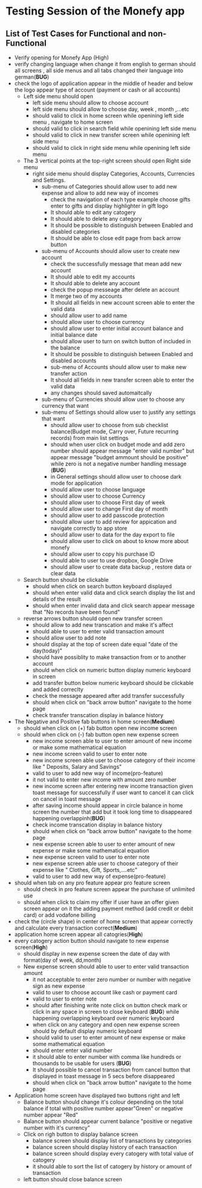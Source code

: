 # Testing Session of the Monefy app
## List of Test Cases for Functional and non-Functional
* Verify opening for Monefy App (High)
* verify changing language when change it from english to german should all screens , all side menus and all tabs changed their language into german(**BUG**)
* check the logo of application appear in the middle of header and below the logo appear type of account (payment or cash or all accounts)
  * Left side menu should open
    *  left side menu should allow to choose account
    *  left side menu should allow to choose day, week , month ,...etc
    *  should valid to click in home screen while openining left side menu , navigate to home screen
    *  should valid to click in search field while openining left side menu 
    *  should valid to click in new transfer screen while openining left side menu 
    *  should valid to click in right side menu while openining left side menu 
   *  The 3 vertical points at the top-right screen   should open Right side menu
        *    right side menu should display Categories, Accounts, Currencies and Settings.
             *    sub-menu of Categories should allow user to add new expense and allow to add new way of incomes
                  *    check the navigation of each type example choose gifts enter to gifts and display highlighter in gift logo
                  *    It should able to edit any catogery
                  *   It should able to delete any category
                  *   It should be possible to distinguish between Enabled and disabled categories
                  *   It should be able to close edit page from back arrow button
             *   sub-menu of Accounts should allow user to create new account
                 *   check the successfully message that mean add new account
                  *    It should able to edit my accounts
                  *   It should able to delete any account
                  *   check the popup messeage after delete an account 
                  *   It merge two of my accounts
                  *   It should all fields in new account screen able to enter the valid data
                  *   should allow user to add name 
                  *   should allow user to choose currency
                  *   should allow user to enter initial account balance and initial balance date 
                  *   should allow user to turn on switch button of included in the balance 
                  *   It should be possible to distinguish between Enabled and disabled accounts
                  *   sub-menu of Accounts should allow user to make new transfer action
                  *   It should all fields in new transfer screen able to enter the valid data
                  *   any changes should saved automaitcally
              *  sub-menu of Currencies should allow user to choose any currency that want
              *   sub-menu of Settings should allow user to justify any settings that want
                  *   should allow user to choose from sub checklist balance(Budget mode, Carry over, Future recurring records) from main list settings
                  *   should when user click on budget mode and add zero number should appear message "enter valid number" but appear message "budget ammount should be positive" while zero is not a negative number handling message (**BUG**)
                  *   in General settings should allow user to choose dark mode for application
                  *   should allow user to choose language
                  *   should allow user to choose Currency
                  *   should allow user to choose First day of week
                  *   should allow user to change First day of month
                  *   should allow user to add passcode protection
                  *   should allow user to add review for appication and navigate correctly to app store
                  *   should allow user to data for the day export to file
                  *   should allow user to click on about to know more about monefy
                  *   should allow user to copy his purchase ID 
                  *   should able to user to use dropbox, Google Drive
                  *   should allow user to create data backup , restore data or clear data
     * Search button should be clickable
       *  should when click on search button keyboard displayed
       *  should when enter valid data and click search display the list and details of the result
       *  should when enter invalid data and click search appear message that "No records have been found"
    * reverse arrows button should open new transfer screen 
      * should allow to add new transcation and make it's affect
      * should able to user to enter valid transaction amount
      * should allow user to add note 
      * should display at the top of screen date equal "date of the day(today)"
      * should have possiblity to make transaction from or to another account
      * should when click on numeric button display numeric keyboard in screen 
      * add transfer button below numeric keyboard should be clickable and added correclty
      * check the message appeared after add transfer successfully
      * should when click on "back arrow button" navigate to the home page
      * check transfer transcation display in balance history
* The Negative and Positive fab buttons in home screen(**Medium**) 
  * should when click on (+) fab button open new income screen 
  * should when click on (-) fab button open new expense screen
    * new income screen able to user to enter amount of new income or make some mathematical equation 
    * new income screen valid to user to enter note
    * new income screen able user to choose category of their income like " Deposits, Salary and Savings" 
    * valid to user to add new way of income(pro-feature)
    * it not valid to enter new income with amount zero number
    * new income screen after entering new income transaction given toast message for successfully if user want to cancel it can click on cancel in toast message 
    * after saving income should appear in circle balance in home screen the number that add but it took long time to disappeared happening overlappinh(**BUG**)
    * check income transcation display in balance history
    * should when click on "back arrow button" navigate to the home page
    * new expense screen able to user to enter amount of new expense or make some mathematical equation 
    *  new expense screen valid to user to enter note
    *  new expense screen able user to choose category of their expense like " Clothes, Gift, Sports,....etc"
    *  valid to user to add new way of expense(pro-feature)
 * should when tab on any pro feature appear pro feature screen
   * should check in pro feature screen appear the purchase of unlimited use
   * should when click to claim my offer if user have an offer given screen appear on it the adding payment method (add credit or debit card) or add vodafone billing
  * check the (circle shape) in center of home screen that appear correctly and calculate every transaction correct(**Medium**)
  * application home screen appear all catogries(**High**)
  * every catogery action button should navigate to new expense screen(**High**)
    * should display in new expense screen the date of day with format(day of week, dd,month)
    * New expense screen should able to user to enter valid transaction amount
      * it not acceptable to enter zero number or number with negative sign as new expense 
      * valid to user to choose account like cash or payment card
      * valid to user to enter note
      * should after finishing write note click on button check mark or click in any space in screen to close keyboard (**BUG**) while happening overlapping keyboard over numeric keyboard
      * when click on any category and open new expense screen should by default display numeric keyboard
      * should valid to user to enter amount of new expense or make some mathematical equation 
      * should enter enter valid number 
      * it should able to enter number with comma like hundreds or thousands to be usable for users (**BUG**)
      * It should possible to cancel transaction from cancel button that displayed in toast message in 5 secs before disappeared
      * should when click on "back arrow button" navigate to the home page
   * Application home screen have displayed two buttons right and left
        * Balance button should change it's colour depending on the total balance if total with positive number appear"Green" or negative number appear "Red"
        * Balance button should appear current balance "positive or negative number with it's currency"
      * Click on righ button to display balance screen
        * balance screen should display list of transactions by categories
        * balance screen should display history of each transaction
        * balance screen should display every catogery with total value of catogery
        * it should able to sort the list of catogery by history or amount of transaction
      * left button should close balance screen
